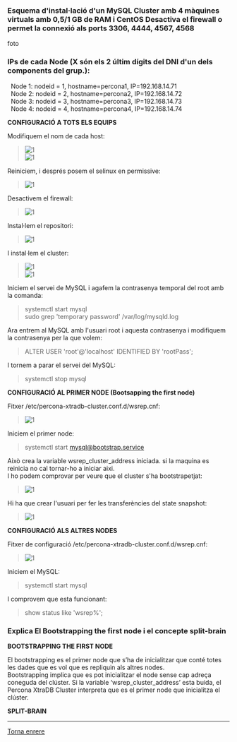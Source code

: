 ### Esquema d'instal·lació d'un MySQL Cluster amb  4 màquines virtuals amb 0,5/1 GB de RAM i CentOS Desactiva el firewall o permet la connexió als ports 3306, 4444, 4567, 4568
foto
### IPs de cada Node (X són els 2 últim dígits del DNI d'un dels components del grup.):
&nbsp;&nbsp;Node 1: nodeid = 1, hostname=percona1, IP=192.168.14.71  
&nbsp;&nbsp;Node 2: nodeid = 2, hostname=percona2, IP=192.168.14.72  
&nbsp;&nbsp;Node 3: nodeid = 3, hostname=percona3, IP=192.168.14.73  
&nbsp;&nbsp;Node 4: nodeid = 4, hostname=percona4, IP=192.168.14.74  

__CONFIGURACIÓ A TOTS ELS EQUIPS__  

Modifiquem el nom de cada host:  
>  ![1](https://raw.githubusercontent.com/Josep88/MP10UF2-A5/master/img/exercici1/1.PNG)  
>  ![1](https://raw.githubusercontent.com/Josep88/MP10UF2-A5/master/img/exercici1/2.PNG)  
  
Reiniciem, i després posem el selinux en permissive:  
>  ![1](https://raw.githubusercontent.com/Josep88/MP10UF2-A5/master/img/exercici1/4.PNG)  
  
Desactivem el firewall:  
>  ![1](https://raw.githubusercontent.com/Josep88/MP10UF2-A5/master/img/exercici1/5.PNG)  

Instal·lem el repositori:  
>  ![1](https://raw.githubusercontent.com/Josep88/MP10UF2-A5/master/img/exercici1/8.PNG)  
  
I instal·lem el cluster:  
>  ![1](https://raw.githubusercontent.com/Josep88/MP10UF2-A5/master/img/exercici1/3.PNG)  
>  ![1](https://raw.githubusercontent.com/Josep88/MP10UF2-A5/master/img/exercici1/7.PNG)  

Iniciem el servei de MySQL i agafem la contrasenya temporal del root amb la comanda:  
>systemctl start mysql  
>sudo grep 'temporary password' /var/log/mysqld.log  

Ara entrem al MySQL amb l'usuari root i aquesta contrasenya i modifiquem la contrasenya per la que volem:  
>ALTER USER 'root'@'localhost' IDENTIFIED BY 'rootPass';  
  
I tornem a parar el servei del MySQL:  
>systemctl stop mysql  
  
__CONFIGURACIÓ AL PRIMER NODE (Bootsapping the first node)__  
  
Fitxer /etc/percona-xtradb-cluster.conf.d/wsrep.cnf:  
>  ![1](https://raw.githubusercontent.com/Josep88/MP10UF2-A5/master/img/exercici1/6.PNG)  
  
Iniciem el primer node:  
>systemctl start mysql@bootstrap.service  

Això crea la variable wsrep_cluster_address iniciada. si la maquina es reinicia no cal tornar-ho a iniciar aixi.  
I ho podem comprovar per veure que el cluster s'ha bootstrapetjat:  
>  ![1](https://raw.githubusercontent.com/Josep88/MP10UF2-A5/master/img/exercici1/9.PNG)  
  
Hi ha que crear l'usuari per fer les transferències del state snapshot:  
>  ![1](https://raw.githubusercontent.com/Josep88/MP10UF2-A5/master/img/exercici1/10.PNG)  
  
__CONFIGURACIÓ ALS ALTRES NODES__  

Fitxer de configuració /etc/percona-xtradb-cluster.conf.d/wsrep.cnf:  
>  ![1](https://raw.githubusercontent.com/Josep88/MP10UF2-A5/master/img/exercici1/11.PNG)  
  
Iniciem el MySQL:  
>systemctl start mysql  
  
I comprovem que esta funcionant:  
>show status like 'wsrep%';
  
### Explica El Bootstrapping the first node i el concepte split-brain  
  
__BOOTSTRAPPING THE FIRST NODE__
  
El bootstrapping es el primer node que s’ha de inicialitzar que conté totes les dades que es vol que es repliquin als altres nodes.  
Bootstrapping implica que es pot inicialitzar el node sense cap adreça coneguda del clúster. Si la variable ‘wsrep_cluster_address’ esta buida, el Percona XtraDB Cluster interpreta que es el primer node que inicialitza el clúster.  


__SPLIT-BRAIN__

  
***
[Torna enrere](https://github.com/Josep88/MP10UF2-A5)
